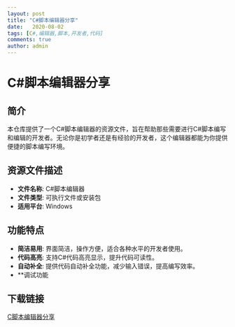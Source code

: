 ```yaml
---
layout: post
title: "C#脚本编辑器分享"
date:   2020-08-02
tags: [C#,编辑器,脚本,开发者,代码]
comments: true
author: admin
---
```

# C#脚本编辑器分享

## 简介

本仓库提供了一个C#脚本编辑器的资源文件，旨在帮助那些需要进行C#脚本编写和编辑的开发者。无论你是初学者还是有经验的开发者，这个编辑器都能为你提供便捷的脚本编写环境。

## 资源文件描述

- **文件名称**: C#脚本编辑器
- **文件类型**: 可执行文件或安装包
- **适用平台**: Windows

## 功能特点

- **简洁易用**: 界面简洁，操作方便，适合各种水平的开发者使用。
- **代码高亮**: 支持C#代码高亮显示，提升代码可读性。
- **自动补全**: 提供代码自动补全功能，减少输入错误，提高编写效率。
- **调试功能

## 下载链接

[C脚本编辑器分享](https://pan.quark.cn/s/0d1b98ccd662)